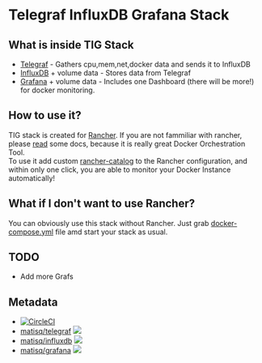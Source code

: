 # Telegraf InfluxDB Grafana Stack

## What is inside TIG Stack
* [Telegraf](https://hub.docker.com/r/matisq/telegraf/) - Gathers cpu,mem,net,docker data and sends it to InfluxDB
* [InfluxDB](https://hub.docker.com/r/matisq/influxdb/) + volume data - Stores data from Telegraf
* [Grafana](https://hub.docker.com/r/matisq/grafana/) + volume data - Includes one Dashboard (there will be more!) for docker monitoring.
 
## How to use it?
TIG stack is created for [Rancher](http://rancher.com/). If you are not fammiliar with rancher, please [read](http://rancher.com/rancher/) some docs, because it is really great Docker Orchestration Tool.  
To use it add custom [rancher-catalog](https://github.com/matisku/rancher-catalog) to the Rancher configuration, and within only one click, you are able to monitor your Docker Instance automatically!  

## What if I don't want to use Rancher?
You can obviously use this stack without Rancher. Just grab [docker-compose.yml](https://raw.githubusercontent.com/matisku/tig-stack/master/docker-compose.yml) file amd start your stack as usual.

## TODO
* Add more Grafs

## Metadata
* [![CircleCI](https://circleci.com/gh/matisku/tig-stack.svg?style=svg)](https://circleci.com/gh/matisku/tig-stack)  
* [matisq/telegraf](https://hub.docker.com/r/matisq/telegraf/) <a href="http://microbadger.com/images/matisq/telegraf" title="Get your own image badge on microbadger.com"><img src="https://images.microbadger.com/badges/image/matisq/telegraf.svg"></a>
* [matisq/influxdb](https://hub.docker.com/r/matisq/influxdb/) <a href="http://microbadger.com/images/matisq/influxdb" title="Get your own image badge on microbadger.com"><img src="https://images.microbadger.com/badges/image/matisq/influxdb.svg"></a>
* [matisq/grafana](https://hub.docker.com/r/matisq/grafana/) <a href="http://microbadger.com/images/matisq/grafana" title="Get your own image badge on microbadger.com"><img src="https://images.microbadger.com/badges/image/matisq/grafana.svg"></a>
